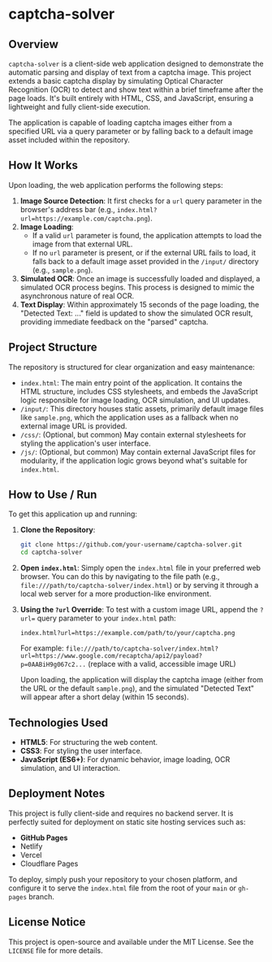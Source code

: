 # captcha-solver

## Overview

`captcha-solver` is a client-side web application designed to demonstrate the automatic parsing and display of text from a captcha image. This project extends a basic captcha display by simulating Optical Character Recognition (OCR) to detect and show text within a brief timeframe after the page loads. It's built entirely with HTML, CSS, and JavaScript, ensuring a lightweight and fully client-side execution.

The application is capable of loading captcha images either from a specified URL via a query parameter or by falling back to a default image asset included within the repository.

## How It Works

Upon loading, the web application performs the following steps:

1.  **Image Source Detection**: It first checks for a `url` query parameter in the browser's address bar (e.g., `index.html?url=https://example.com/captcha.png`).
2.  **Image Loading**:
    *   If a valid `url` parameter is found, the application attempts to load the image from that external URL.
    *   If no `url` parameter is present, or if the external URL fails to load, it falls back to a default image asset provided in the `/input/` directory (e.g., `sample.png`).
3.  **Simulated OCR**: Once an image is successfully loaded and displayed, a simulated OCR process begins. This process is designed to mimic the asynchronous nature of real OCR.
4.  **Text Display**: Within approximately 15 seconds of the page loading, the "Detected Text: ..." field is updated to show the simulated OCR result, providing immediate feedback on the "parsed" captcha.

## Project Structure

The repository is structured for clear organization and easy maintenance:

*   `index.html`: The main entry point of the application. It contains the HTML structure, includes CSS stylesheets, and embeds the JavaScript logic responsible for image loading, OCR simulation, and UI updates.
*   `/input/`: This directory houses static assets, primarily default image files like `sample.png`, which the application uses as a fallback when no external image URL is provided.
*   `/css/`: (Optional, but common) May contain external stylesheets for styling the application's user interface.
*   `/js/`: (Optional, but common) May contain external JavaScript files for modularity, if the application logic grows beyond what's suitable for `index.html`.

## How to Use / Run

To get this application up and running:

1.  **Clone the Repository**:
    ```bash
    git clone https://github.com/your-username/captcha-solver.git
    cd captcha-solver
    ```
2.  **Open `index.html`**:
    Simply open the `index.html` file in your preferred web browser. You can do this by navigating to the file path (e.g., `file:///path/to/captcha-solver/index.html`) or by serving it through a local web server for a more production-like environment.

3.  **Using the `?url` Override**:
    To test with a custom image URL, append the `?url=` query parameter to your `index.html` path:
    ```
    index.html?url=https://example.com/path/to/your/captcha.png
    ```
    For example:
    `file:///path/to/captcha-solver/index.html?url=https://www.google.com/recaptcha/api2/payload?p=0AABiH9g067c2...` (replace with a valid, accessible image URL)

    Upon loading, the application will display the captcha image (either from the URL or the default `sample.png`), and the simulated "Detected Text" will appear after a short delay (within 15 seconds).

## Technologies Used

*   **HTML5**: For structuring the web content.
*   **CSS3**: For styling the user interface.
*   **JavaScript (ES6+)**: For dynamic behavior, image loading, OCR simulation, and UI interaction.

## Deployment Notes

This project is fully client-side and requires no backend server. It is perfectly suited for deployment on static site hosting services such as:

*   **GitHub Pages**
*   Netlify
*   Vercel
*   Cloudflare Pages

To deploy, simply push your repository to your chosen platform, and configure it to serve the `index.html` file from the root of your `main` or `gh-pages` branch.

## License Notice

This project is open-source and available under the MIT License. See the `LICENSE` file for more details.
